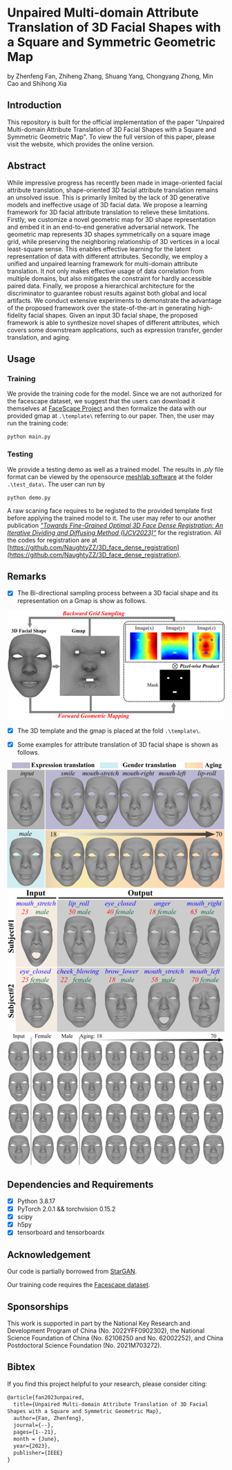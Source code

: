 # Unpaired Multi-domain Attribute Translation of 3D Facial Shapes with a Square and Symmetric Geometric Map

by Zhenfeng Fan, Zhiheng Zhang, Shuang Yang, Chongyang Zhong, Min Cao and Shihong Xia

## Introduction

This repository is built for the official implementation of the paper "Unpaired Multi-domain Attribute Translation of 3D Facial Shapes with a Square and Symmetric Geometric Map".
To view the full version of this paper, please visit the website, which provides the online version.

## Abstract
While impressive progress has recently been made in image-oriented facial attribute translation, shape-oriented 3D facial attribute translation remains an unsolved issue. This is primarily limited by the lack of 3D generative models and ineffective usage of 3D facial data. We propose a learning framework for 3D facial attribute translation to relieve these limitations. Firstly, we customize a novel geometric map for 3D shape representation and embed it in an end-to-end generative adversarial network. The geometric map represents 3D shapes symmetrically on a square image grid, while preserving the neighboring relationship of 3D vertices in a local least-square sense. This enables effective learning for the latent representation of data with different attributes. Secondly, we employ a unified and unpaired learning framework for multi-domain attribute translation. It not only makes effective usage of data correlation from multiple domains, but also mitigates the constraint for hardly accessible paired data. Finally, we propose a hierarchical architecture for the discriminator to guarantee robust results against both global and local artifacts. We conduct extensive experiments to demonstrate the advantage of the proposed framework over the state-of-the-art in generating high-fidelity facial shapes. Given an input 3D facial shape, the proposed framework is able to synthesize novel shapes of different attributes, which covers some downstream applications, such as expression transfer, gender translation, and aging.
## Usage

### Training
We provide the training code for the model. Since we are not authorized for the facescape dataset, we suggest that the users can download it themselves at [FaceScape Project](https://github.com/zhuhao-nju/facescape) and then formalize the data with our provided gmap at  `` .\template\ `` referring to our paper. Then, the user may run the training code: 

```
python main.py
```

### Testing
We provide a testing demo as well as a trained model. The results in *.ply* file format can be viewed by the opensource [meshlab software](https://www.meshlab.net/)  at the folder `` .\test_data\ ``. The user can run by

```
python demo.py
```
A raw scaning face requires to be registed to the provided template first before applying the trained model to it. The user may refer to our another publication [*"Towards Fine-Grained Optimal 3D Face Dense Registration: An Iterative Dividing and Diffusing Method (IJCV2023)"*](https://doi.org/10.1007/s11263-023-01825-7) for the registration. All the codes for registration are at [https://github.com/NaughtyZZ/3D_face_dense_registration](https://github.com/NaughtyZZ/3D_face_dense_registration).
## Remarks

- [x] The Bi-directional sampling process between a 3D facial shape and its representation on a Gmap is show as follows. 
<img src="figures\Bi-direction sampling.png" alt="show" style="zoom: 67%;" />

- [x] The 3D template and the gmap is placed at the fold  `` .\template\ ``.

- [x] Some examples for attribute translation of 3D facial shape is shown as follows.
<img src="figures\figure_show.png" alt="show" style="zoom: 67%;" />
<img src="figures\figure_multi_domain_a.png" alt="multi_domain_a" style="zoom: 67%;" />
<img src="figures\gender_age_sup.png" alt="gender_age_sup" style="zoom: 67%;" />

## Dependencies and Requirements

- [x] Python 3.8.17
- [x] PyTorch  2.0.1 && torchvision 0.15.2
- [x] scipy 
- [x] h5py
- [x] tensorboard and tensorboardx

## Acknowledgement

Our code is partially borrowed from [StarGAN](https://github.com/yunjey/stargan).

Our training code requires the [Facescape dataset](https://github.com/zhuhao-nju/facescape).

## Sponsorships

This work is supported in part by the National Key Research and Development Program of China (No. 2022YFF0902302), the National Science Foundation of China (No. 62106250 and No. 62002252), and China Postdoctoral Science Foundation (No. 2021M703272).

## Bibtex
If you find this project helpful to your research, please consider citing:

```
@article{fan2023unpaired,
  title={Unpaired Multi-domain Attribute Translation of 3D Facial Shapes with a Square and Symmetric Geometric Map},
  author={Fan, Zhenfeng},
  journal={--},
  pages={1--21},
  month = {June},
  year={2023},
  publisher={IEEE}
}
```
